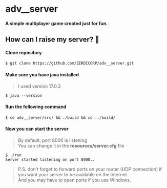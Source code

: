 # adv__server
#### A simple multiplayer game created just for fun.
## How can I raise my server? :space_invader:

#### Clone repository
```
$ git clone https://github.com/ZERDICORP/adv__server.git
```

#### Make sure you have java installed
> I used version 17.0.3
```
$ java --version
```

#### Run the following command
```
$ cd adv__server/src/ && ./build && cd ../build/
```

#### Now you can start the server
> By default, port 8000 is listening  
> You can change it in the **resources/server.cfg** file
```
$ ./run
Server started listening on port 8000..
```

> P.S. don't forget to forward ports on your router (UDP connection) if you want your server to be available on the internet.  
> And you may have to open ports if you use Windows.

